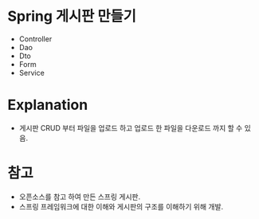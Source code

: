 # Spring 게시판 만들기
- Controller
- Dao
- Dto
- Form
- Service

# Explanation
- 게시판 CRUD 부터 파일을 업로드 하고 업로드 한 파일을 다운로드 까지 할 수 있음.

# 참고
- 오픈소스를 참고 하여 만든 스프링 게시판.
- 스프링 프레임워크에 대한 이해와 게시판의 구조를 이해하기 위해 개발.
